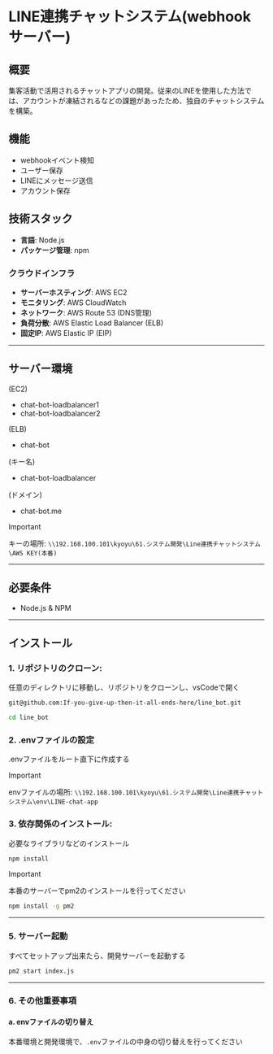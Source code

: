 # LINE連携チャットシステム(webhookサーバー)
## 概要
集客活動で活用されるチャットアプリの開発。従来のLINEを使用した方法では、アカウントが凍結されるなどの課題があったため、独自のチャットシステムを構築。

## 機能
- webhookイベント検知
- ユーザー保存
- LINEにメッセージ送信
- アカウント保存

## 技術スタック
- **言語**: Node.js
- **パッケージ管理**: npm

### クラウドインフラ
- **サーバーホスティング**: AWS EC2
- **モニタリング**: AWS CloudWatch
- **ネットワーク**: AWS Route 53 (DNS管理)
- **負荷分散**: AWS Elastic Load Balancer (ELB)
- **固定IP**: AWS Elastic IP (EIP)
---

## サーバー環境

(EC2)
- chat-bot-loadbalancer1
- chat-bot-loadbalancer2

(ELB)
- chat-bot

(キー名)
- chat-bot-loadbalancer
  
(ドメイン)
- chat-bot.me

> [!IMPORTANT]
>キーの場所: `\\192.168.100.101\kyoyu\61.システム開発\Line連携チャットシステム\AWS KEY(本番)`
---

## 必要条件
- Node.js & NPM

---

## インストール
### 1. リポジトリのクローン:
任意のディレクトリに移動し、リポジトリをクローンし、vsCodeで開く
```bash
git@github.com:If-you-give-up-then-it-all-ends-here/line_bot.git
```
```bash
cd line_bot
```

### 2. .envファイルの設定
.envファイルをルート直下に作成する
> [!IMPORTANT]
> envファイルの場所: `\\192.168.100.101\kyoyu\61.システム開発\Line連携チャットシステム\env\LINE-chat-app`

### 3. 依存関係のインストール:

必要なライブラリなどのインストール
```bash
npm install
```

> [!IMPORTANT]
> 本番のサーバーでpm2のインストールを行ってください
```bash
npm install -g pm2
```
---

### 5. サーバー起動
すべてセットアップ出来たら、開発サーバーを起動する
```bash
pm2 start index.js
```

---

### 6. その他重要事項
#### a. envファイルの切り替え
本番環境と開発環境で、`.env`ファイルの中身の切り替えを行ってください


